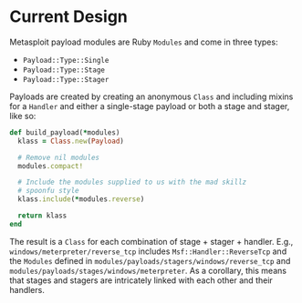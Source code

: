 # Current Design

Metasploit payload modules are Ruby `Modules` and come in three types:
 * `Payload::Type::Single`
 * `Payload::Type::Stage`
 * `Payload::Type::Stager`

Payloads are created by creating an anonymous `Class` and including
mixins for a `Handler` and either a single-stage payload or both a stage
and stager, like so:

```ruby
def build_payload(*modules)
  klass = Class.new(Payload)

  # Remove nil modules
  modules.compact!

  # Include the modules supplied to us with the mad skillz
  # spoonfu style
  klass.include(*modules.reverse)

  return klass
end
```

The result is a `Class` for each combination of stage + stager +
handler.  E.g., `windows/meterpreter/reverse_tcp` includes
`Msf::Handler::ReverseTcp` and the `Modules` defined in
`modules/payloads/stagers/windows/reverse_tcp` and
`modules/payloads/stages/windows/meterpreter`. As a corollary, this
means that stages and stagers are intricately linked with each other and
their handlers.



